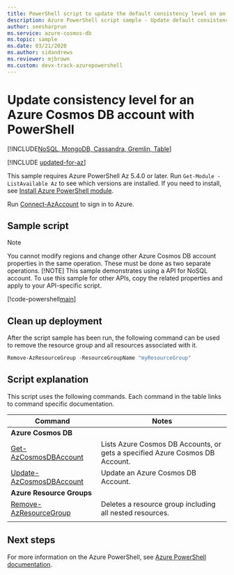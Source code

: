 ```yaml
---
title: PowerShell script to update the default consistency level on an Azure Cosmos DB account
description: Azure PowerShell script sample - Update default consistency level on an Azure Cosmos DB account using PowerShell
author: seesharprun
ms.service: azure-cosmos-db
ms.topic: sample
ms.date: 03/21/2020
ms.author: sidandrews
ms.reviewer: mjbrown
ms.custom: devx-track-azurepowershell
---
```


# Update consistency level for an Azure Cosmos DB account with PowerShell
[!INCLUDE[NoSQL, MongoDB, Cassandra, Gremlin, Table](../../../includes/appliesto-nosql-mongodb-cassandra-gremlin-table.md)]

[!INCLUDE [updated-for-az](~/reusable-content/ce-skilling/azure/includes/updated-for-az.md)]

This sample requires Azure PowerShell Az 5.4.0 or later. Run `Get-Module -ListAvailable Az` to see which versions are installed.
If you need to install, see [Install Azure PowerShell module](/powershell/azure/install-azure-powershell).

Run [Connect-AzAccount](/powershell/module/az.accounts/connect-azaccount) to sign in to Azure.

## Sample script

> [!NOTE]
> You cannot modify regions and change other Azure Cosmos DB account properties in the same operation. These must be done as two separate operations.
> [!NOTE]
> This sample demonstrates using a API for NoSQL account. To use this sample for other APIs, copy the related properties and apply to your API-specific script.

[!code-powershell[main](../../../../../powershell_scripts/cosmosdb/common/ps-account-update.ps1 "Update an Azure Cosmos DB account")]

## Clean up deployment

After the script sample has been run, the following command can be used to remove the resource group and all resources associated with it.

```powershell
Remove-AzResourceGroup -ResourceGroupName "myResourceGroup"
```

## Script explanation

This script uses the following commands. Each command in the table links to command specific documentation.

| Command | Notes |
|---|---|
|**Azure Cosmos DB**| |
| [Get-AzCosmosDBAccount](/powershell/module/az.cosmosdb/get-azcosmosdbaccount) | Lists Azure Cosmos DB Accounts, or gets a specified Azure Cosmos DB Account. |
| [Update-AzCosmosDBAccount](/powershell/module/az.cosmosdb/update-azcosmosdbaccountfailoverpriority) | Update an Azure Cosmos DB Account. |
|**Azure Resource Groups**| |
| [Remove-AzResourceGroup](/powershell/module/az.resources/remove-azresourcegroup) | Deletes a resource group including all nested resources. |
|||

## Next steps

For more information on the Azure PowerShell, see [Azure PowerShell documentation](/powershell/).
